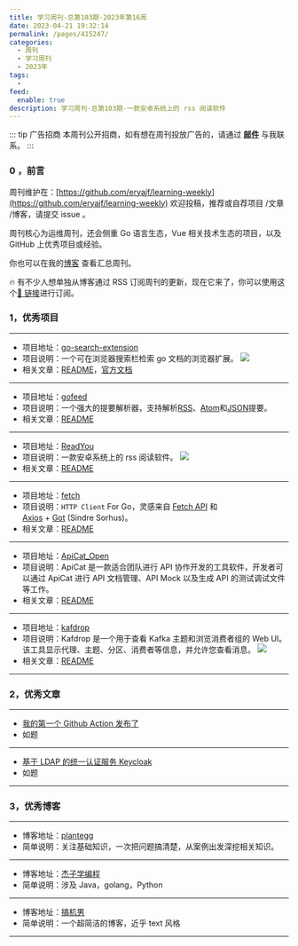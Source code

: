 ```yaml
---
title: 学习周刊-总第103期-2023年第16周
date: 2023-04-21 19:32:14
permalink: /pages/415247/
categories:
  - 周刊
  - 学习周刊
  - 2023年
tags:
  -
feed:
  enable: true
description: 学习周刊-总第103期-一款安卓系统上的 rss 阅读软件
---
```


::: tip 广告招商
本周刊公开招商，如有想在周刊投放广告的，请通过 **[邮件](mailto:eryajf@163.com)** 与我联系。
:::

### 0 ，前言

周刊维护在：[https://github.com/eryajf/learning-weekly](https://github.com/eryajf/learning-weekly) 欢迎投稿，推荐或自荐项目 /文章 /博客，请提交 issue 。

周刊核心为运维周刊，还会侧重 Go 语言生态，Vue 相关技术生态的项目，以及 GitHub 上优秀项目或经验。

你也可以在我的[博客](http://fsvip.gitee.io/hexo-theme-fluid//learning-weekly/) 查看汇总周刊。

🔥 有不少人想单独从博客通过 RSS 订阅周刊的更新，现在它来了，你可以使用这个[🔗 链接](http://fsvip.gitee.io/hexo-theme-fluid//learning-weekly.xml)进行订阅。

### 1，优秀项目

---

- 项目地址：[go-search-extension](https://github.com/huhu/go-search-extension)
- 项目说明：一个可在浏览器搜索栏检索 go 文档的浏览器扩展。
  ![](http://t.eryajf.net/imgs/2023/02/441fdac4f10b9041.png)
- 相关文章：[README](https://github.com/huhu/go-search-extension#readme)，[官方文档](https://go.extension.sh/)

---

- 项目地址：[gofeed](https://github.com/mmcdole/gofeed)
- 项目说明：一个强大的提要解析器，支持解析[RSS](https://en.wikipedia.org/wiki/RSS)、[Atom](<https://en.wikipedia.org/wiki/Atom_(standard)>)和[JSON](https://jsonfeed.org/version/1)提要。
- 相关文章：[README](https://github.com/mmcdole/gofeed#readme)

---

- 项目地址：[ReadYou](https://github.com/Ashinch/ReadYou)
- 项目说明：一款安卓系统上的 rss 阅读软件。
  ![](http://t.eryajf.net/imgs/2023/03/30c476eb9a52ef20.png)
- 相关文章：[README](https://github.com/Ashinch/ReadYou/blob/main/README-zh-CN.md)

---

- 项目地址：[fetch](https://github.com/go-zoox/fetch)
- 项目说明：`HTTP Client` For Go，灵感来自 [Fetch API](https://developer.mozilla.org/en-US/docs/Web/API/Fetch_API) 和 [Axios](https://github.com/axios/axios) + [Got](https://github.com/sindresorhus/got) (Sindre Sorhus)。
- 相关文章：[README](https://github.com/go-zoox/fetch#readme)

---

- 项目地址：[ApiCat_Open](https://github.com/NatosoftCN/ApiCat_Open)
- 项目说明：ApiCat 是一款适合团队进行 API 协作开发的工具软件，开发者可以通过 ApiCat 进行 API 文档管理、API Mock 以及生成 API 的测试调试文件等工作。
- 相关文章：[README](https://github.com/NatosoftCN/ApiCat_Open#readme)

---

- 项目地址：[kafdrop](https://github.com/obsidiandynamics/kafdrop)
- 项目说明：Kafdrop 是一个用于查看 Kafka 主题和浏览消费者组的 Web UI。该工具显示代理、主题、分区、消费者等信息，并允许您查看消息。
  ![](http://t.eryajf.net/imgs/2023/03/1fba2a8ced5a2de5.png)
- 相关文章：[README](https://github.com/obsidiandynamics/kafdrop#readme)

---

### 2，优秀文章

---

- [我的第一个 Github Action 发布了](https://bojieyang.github.io/posts/my-first-github-action-released/)
- 如题

---

- [基于 LDAP 的统一认证服务 Keycloak](https://www.u.tsukuba.ac.jp/~s2036012/tech/webmaster/ldap-integration.html)
- 如题

---

### 3，优秀博客

---

- 博客地址：[plantegg](https://plantegg.github.io/)
- 简单说明：关注基础知识，一次把问题搞清楚，从案例出发深挖相关知识。

---

- 博客地址：[杰子学编程](https://julywhj.cn/)
- 简单说明：涉及 Java，golang，Python

---

- 博客地址：[搞机男](https://www.gaojinan.com/)
- 简单说明：一个超简洁的博客，近乎 text 风格

---

